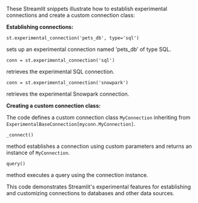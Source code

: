 These Streamlit snippets illustrate how to establish experimental connections and create a custom connection class:

**Establishing connections:**

    st.experimental_connection('pets_db', type='sql')
sets up an experimental connection named 'pets_db' of type SQL.

    conn = st.experimental_connection('sql')
retrieves the experimental SQL connection.

    conn = st.experimental_connection('snowpark')
retrieves the experimental Snowpark connection.

**Creating a custom connection class:**

The code defines a custom connection class `MyConnection` inheriting from `ExperimentalBaseConnection[myconn.MyConnection]`.

    _connect()
method establishes a connection using custom parameters and returns an instance of `MyConnection`.

    query()
method executes a query using the connection instance.

This code demonstrates Streamlit's experimental features for establishing and customizing connections to databases and other data sources.